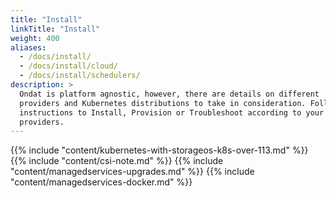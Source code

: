 ```yaml
---
title: "Install"
linkTitle: "Install"
weight: 400
aliases:
  - /docs/install/
  - /docs/install/cloud/
  - /docs/install/schedulers/
description: >
  Ondat is platform agnostic, however, there are details on different
  providers and Kubernetes distributions to take in consideration. Follow the
  instructions to Install, Provision or Troubleshoot according to your
  providers.
---
```


{{% include "content/kubernetes-with-storageos-k8s-over-113.md" %}}
{{% include "content/csi-note.md" %}}
{{% include "content/managedservices-upgrades.md" %}}
{{% include "content/managedservices-docker.md" %}}
